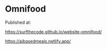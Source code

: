 # Omnifood

Published at:

https://surfthecode.github.io/website-omnifood/

https://aibasedmeals.netlify.app/
